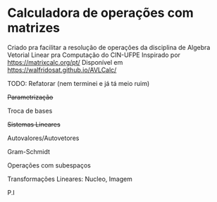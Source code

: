 # Calculadora de operações com matrizes
Criado pra facilitar a resolução de operações da disciplina de Algebra Vetorial Linear pra Computação do CIN-UFPE
Inspirado por https://matrixcalc.org/pt/
Disponível em https://walfridosat.github.io/AVLCalc/

TODO:
Refatorar (nem terminei e já tá meio ruim)

~~Parametrização~~

Troca de bases

~~Sistemas Lineares~~

Autovalores/Autovetores

Gram-Schmidt

Operações com subespaços

Transformações Lineares: Nucleo, Imagem

P.I
